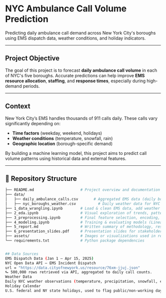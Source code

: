 
# NYC Ambulance Call Volume Prediction

Predicting daily ambulance call demand across New York City's boroughs using EMS dispatch data, weather conditions, and holiday indicators.

---

##  Project Objective

The goal of this project is to forecast **daily ambulance call volume** in each of NYC's five boroughs. Accurate predictions can help improve
**EMS resource allocation**, **staffing**, and **response times**, especially during high-demand periods.

---

##  Context

New York City’s EMS handles thousands of 911 calls daily. These calls vary significantly depending on:

- **Time factors** (weekday, weekend, holidays)
- **Weather conditions** (temperature, snowfall, rain)
- **Geographic location** (borough-specific demand)

By building a machine learning model, this project aims to predict call volume patterns using historical data and external features.

---

## 📁 Repository Structure

```bash
├── README.md                     # Project overview and documentation
├── data/
│   ├── daily_ambulance_calls.csv       # Aggregated EMS data (daily borough-level call volume)
│   ├── nyc_boroughs_weather.csv          # Daily weather data for NYC
├── 1_data_wrangling.ipynb        # Load & clean EMS data, add weather & holiday features
├── 2_eda.ipynb                   # Visual exploration of trends, patterns, borough-level insights
├── 3_preprocessing.ipynb         # Final feature selection, encoding, normalization, train/test split
├── 4_modeling.ipynb              # Training & evaluating models (Linear Regression, RF, XGBoost)
├── 5_report.md                   # Written summary of methodology, results, and key findings
├── 6_presentation_slides.pdf     # Presentation slides for stakeholders
├── assets/                       # Images or visualizations used in report/README
└── requirements.txt              # Python package dependencies


## Data Sources
EMS Dispatch Data (Jan 1 – Apr 15, 2025)
NYC Open Data API – EMS Incident Dispatch
url = "https://data.cityofnewyork.us/resource/76xm-jjuj.json"
⮑ 500,000 rows retrieved via API, aggregated to daily call counts.
Weather Data
Daily NYC weather observations (temperature, precipitation, snowfall, etc.)
Holiday Calendar
U.S. federal and NY state holidays, used to flag public/non-working days.
